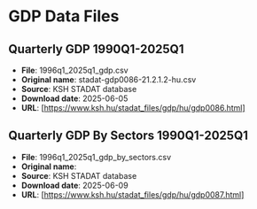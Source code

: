 # GDP Data Files

## Quarterly GDP 1990Q1-2025Q1

- **File**: 1996q1_2025q1_gdp.csv
- **Original name**: stadat-gdp0086-21.2.1.2-hu.csv
- **Source**: KSH STADAT database
- **Download date**: 2025-06-05
- **URL**: [https://www.ksh.hu/stadat_files/gdp/hu/gdp0086.html]

## Quarterly GDP By Sectors 1990Q1-2025Q1

- **File**: 1996q1_2025q1_gdp_by_sectors.csv
- **Original name**:
- **Source**: KSH STADAT database
- **Download date**: 2025-06-09
- **URL**: [https://www.ksh.hu/stadat_files/gdp/hu/gdp0087.html]
